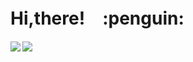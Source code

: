 <h1>Hi,there!　:penguin:</h1>
<a href="https://github.com/anuraghazra/github-readme-stats">
  <img align="left" src="https://github-readme-stats.vercel.app/api?username=akirin103&count_private=true&show_icons=true&layout=compact" />
</a>
<a href="https://github.com/anuraghazra/github-readme-stats">
  <img align="left" src="https://github-readme-stats.vercel.app/api/top-langs/?username=akirin103&count_private=true&hide=php,css&langs_count=10&layout=compact" />
</a>
